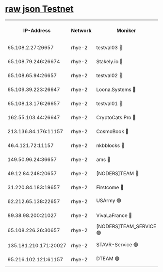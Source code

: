 
[raw json Testnet](https://rpc-check.quickt.stavr.tech/quickt/rpc-quickt-result.json)
=


<table><tr><th>IP-Address</th><th>Network</th><th>Moniker</th><th>Latest Block Height</th><th>Earliest Block Height</th><th>Catching Up</th><th>Tx Index</th><th>Voting Power</th><th>Scan Time</th></tr><tr><td>65.108.2.27:26657</td><td>rhye-2</td><td>testval03 🔴</td><td>312749</td><td>1</td><td>False</td><td>on</td><td>11002050</td><td>2024-01-13T04:25:21.066493314UTC</td></tr><tr><td>65.108.79.246:26674</td><td>rhye-2</td><td>Stakely.io 🔴</td><td>312749</td><td>1</td><td>False</td><td>on</td><td>10010</td><td>2024-01-13T04:25:25.622487221UTC</td></tr><tr><td>65.108.65.94:26657</td><td>rhye-2</td><td>testval02 🔴</td><td>312750</td><td>1</td><td>False</td><td>on</td><td>11002050</td><td>2024-01-13T04:25:28.371681032UTC</td></tr><tr><td>65.109.39.223:26647</td><td>rhye-2</td><td>Loona.Systems 🔴</td><td>312750</td><td>1</td><td>False</td><td>off</td><td>86949</td><td>2024-01-13T04:25:30.734283140UTC</td></tr><tr><td>65.108.13.176:26657</td><td>rhye-2</td><td>testval01 🔴</td><td>312751</td><td>1</td><td>False</td><td>on</td><td>13082010</td><td>2024-01-13T04:25:31.472950777UTC</td></tr><tr><td>162.55.103.44:26647</td><td>rhye-2</td><td>CryptoCats.Pro 🔴</td><td>312756</td><td>1</td><td>False</td><td>off</td><td>9999</td><td>2024-01-13T04:26:03.910677806UTC</td></tr><tr><td>213.136.84.176:11157</td><td>rhye-2</td><td>CosmoBook 🔴</td><td>312755</td><td>65301</td><td>False</td><td>off</td><td>1528057</td><td>2024-01-13T04:25:57.476501174UTC</td></tr><tr><td>46.4.121.72:11157</td><td>rhye-2</td><td>nkbblocks 🔴</td><td>312747</td><td>70101</td><td>False</td><td>off</td><td>81491</td><td>2024-01-13T04:25:13.423067759UTC</td></tr><tr><td>149.50.96.24:36657</td><td>rhye-2</td><td>ams 🔴</td><td>312753</td><td>133501</td><td>False</td><td>on</td><td>10786</td><td>2024-01-13T04:25:46.938781585UTC</td></tr><tr><td>49.12.84.248:20657</td><td>rhye-2</td><td>[NODERS]TEAM 🔴</td><td>312753</td><td>146001</td><td>False</td><td>on</td><td>59690</td><td>2024-01-13T04:25:44.497989350UTC</td></tr><tr><td>31.220.84.183:19657</td><td>rhye-2</td><td>Firstcome 🔴</td><td>312748</td><td>165001</td><td>False</td><td>off</td><td>724902</td><td>2024-01-13T04:25:20.662818570UTC</td></tr><tr><td>62.212.65.138:22657</td><td>rhye-2</td><td>USArmy 🟢</td><td>312748</td><td>198001</td><td>False</td><td>on</td><td>0</td><td>2024-01-13T04:25:20.296242767UTC</td></tr><tr><td>89.38.98.200:21027</td><td>rhye-2</td><td>VivaLaFrance 🔴</td><td>312748</td><td>220501</td><td>False</td><td>off</td><td>10000</td><td>2024-01-13T04:25:15.855835623UTC</td></tr><tr><td>65.108.226.26:30657</td><td>rhye-2</td><td>[NODERS]TEAM_SERVICE 🟢</td><td>312750</td><td>241501</td><td>False</td><td>on</td><td>0</td><td>2024-01-13T04:25:31.096279875UTC</td></tr><tr><td>135.181.210.171:20027</td><td>rhye-2</td><td>STAVR-Service 🟢</td><td>312752</td><td>285001</td><td>False</td><td>on</td><td>0</td><td>2024-01-13T04:25:42.068369492UTC</td></tr><tr><td>95.216.102.121:61157</td><td>rhye-2</td><td>DTEAM 🟢</td><td>312749</td><td>306601</td><td>False</td><td>on</td><td>0</td><td>2024-01-13T04:25:25.965256244UTC</td></tr></table>